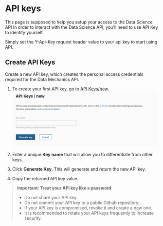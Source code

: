 # API keys
This page is supposed to help you    setup your access to the Data Science API
In order to interact with the Data Science API, you'll need to  use API Key to identify yourself.


Simply set the Y-Api-Key request header value  to your api key to start using API.

## Create API Keys

Create a new API key, which creates the personal access credentials required for the Data Mechanics API.

1. To create your first API key, go to [API Keys/new](https://<your-cluster-url>/dashboard/api-keys/new).
    ![](api-key-image.png)
   
1. Enter a unique **Key name** that will allow you to differentiate from other keys. 
   
1. Click **Generate Key**. This will generate and return the new API key.
   
1. Copy the returned API key value.

> **Important: Treat your API key like a password** <br> 
    <ul>
    <li>Do not share your API key.</li>
    <li>Do not commit your API key to a public Github repository.</li>
    <li>If your API key is compromised, revoke it and create a new one.</li>
    <li>It is recommended to rotate your API keys frequently to increase security.</li>
    </ul>

## 


